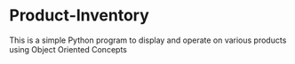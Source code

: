 # Product-Inventory
This is a simple Python program to display and operate on various products using Object Oriented Concepts
